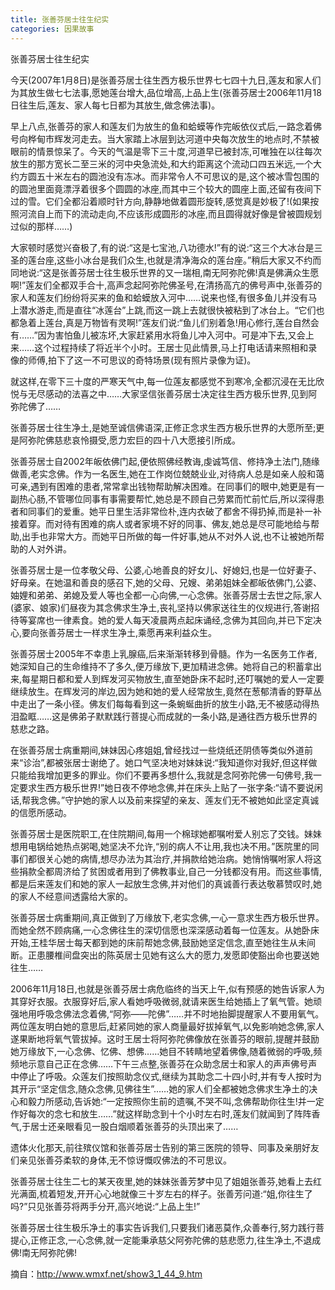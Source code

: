 ```yaml
---
title: 张善芬居士往生纪实
categories: 因果故事
---
```


	   
张善芬居士往生纪实

今天(2007年1月8日)是张善芬居士往生西方极乐世界七七四十九日,莲友和家人们为其放生做七七法事,愿她莲台增大,品位增高,上品上生(张善芬居士2006年11月18日往生后,莲友、家人每七日都为其放生,做念佛法事)。

早上八点,张善芬的家人和莲友们为放生的鱼和蛤蟆等作完皈依仪式后,一路念着佛号向桦甸市辉发河走去。当大家踏上冰层到达河道中央每次放生的地点时,不禁被眼前的情景惊呆了。今天的气温是零下三十度,河道早已被封冻,可唯独在以往每次放生的那方宽长二至三米的河中央急流处,和大约距离这个流动口四五米远,一个大约方圆五十米左右的圆池没有冻冰。而非常令人不可思议的是,这个被冰雪包围的的圆池里面竟漂浮着很多个圆圆的冰座,而其中三个较大的圆座上面,还留有夜间下过的雪。它们全都沿着顺时针方向,静静地做着圆形旋转,感觉真是妙极了!(如果按照河流自上而下的流动走向,不应该形成圆形的冰座,而且圆得就好像是曾被圆规划过似的那样……)

大家顿时感觉兴奋极了,有的说:“这是七宝池,八功德水!”有的说:“这三个大冰台是三圣的莲台座,这些小冰台是我们众生,也就是清净海众的莲台座。”稍后大家又不约而同地说:“这是张善芬居士往生极乐世界的又一瑞相,南无阿弥陀佛!真是佛满众生愿啊!”莲友们全都双手合十,高声念起阿弥陀佛圣号,在清扬高亢的佛号声中,张善芬的家人和莲友们纷纷将买来的鱼和蛤蟆放入河中……说来也怪,有很多鱼儿并没有马上潜水游走,而是直往“冰莲台”上跳,而这一跳上去就很快被粘到了冰台上。“它们也都急着上莲台,真是万物皆有灵啊!”莲友们说:“鱼儿们别着急!用心修行,莲台自然会有……”因为害怕鱼儿被冻坏,大家赶紧用水将鱼儿冲入河中。可是冲下去,又会上来……这个过程持续了将近半个小时。王居士见此情景,马上打电话请来照相和录像的师傅,拍下了这一不可思议的奇特场景(现有照片录像为证)。

就这样,在零下三十度的严寒天气中,每一位莲友都感觉不到寒冷,全都沉浸在无比欣悦与无尽感动的法喜之中……大家坚信张善芬居士决定往生西方极乐世界,见到阿弥陀佛了……

张善芬居士往生净土,是她至诚信佛语深,正修正念求生西方极乐世界的大愿所至;更是阿弥陀佛慈悲哀怜摄受,愿力宏巨的四十八大愿接引所成。

张善芬居士自2002年皈依佛门起,便依照佛经教诲,虔诚笃信、修持净土法门,随缘做善,老实念佛。作为一名医生,她在工作岗位兢兢业业,对待病人总是如亲人般和蔼可亲,遇到有困难的患者,常常拿出钱物帮助解决困难。在同事们的眼中,她更是有一副热心肠,不管哪位同事有事需要帮忙,她总是不顾自己劳累而忙前忙后,所以深得患者和同事们的爱重。她平日里生活非常俭朴,连内衣破了都舍不得扔掉,而是补一补接着穿。而对待有困难的病人或者家境不好的同事、佛友,她总是尽可能地给与帮助,出手也非常大方。而她平日所做的每一件好事,她从不对外人说,也不让被她所帮助的人对外讲。

张善芬居士是一位孝敬父母、公婆,心地善良的好女儿、好媳妇,也是一位好妻子、好母亲。在她温和善良的感召下,她的父母、兄嫂、弟弟姐妹全都皈依佛门,公婆、妯娌和弟弟、弟媳及爱人等也全都一心向佛,一心念佛。张善芬居士去世之际,家人(婆家、娘家)们昼夜为其念佛求生净土,丧礼坚持以佛家送往生的仪规进行,答谢招待等宴席也一律素食。她的爱人每天凌晨两点起床诵经,念佛为其回向,并已下定决心,要向张善芬居士一样求生净土,乘愿再来利益众生。

张善芬居士2005年不幸患上乳腺癌,后来渐渐转移到骨髓。作为一名医务工作者,她深知自己的生命维持不了多久,便万缘放下,更加精进念佛。她将自己的积蓄拿出来,每星期日都和爱人到辉发河买物放生,直至她卧床不起时,还叮嘱她的爱人一定要继续放生。在辉发河的岸边,因为她和她的爱人经常放生,竟然在葱郁清香的野草丛中走出了一条小径。佛友们每每看到这一条蜿蜒曲折的放生小路,无不被感动得热泪盈眶……这是佛弟子默默践行菩提心而成就的一条小路,是通往西方极乐世界的慈悲之路。

在张善芬居士病重期间,妹妹因心疼姐姐,曾经找过一些烧纸还阴债等类似外道前来“诊治”,都被张居士谢绝了。她口气坚决地对妹妹说:“我知道你对我好,但这样做只能给我增加更多的罪业。你们不要再多想什么,我就是念阿弥陀佛一句佛号,我一定要求生西方极乐世界!”她日夜不停地念佛,并在床头上贴了一张字条:“请不要说闲话,帮我念佛。”守护她的家人以及前来探望的亲友、莲友们无不被她如此坚定真诚的信愿所感动。

张善芬居士是医院职工,在住院期间,每用一个棉球她都嘱咐爱人别忘了交钱。妹妹想用电锅给她热点粥喝,她坚决不允许,“别的病人不让用,我也决不用。”医院里的同事们都很关心她的病情,想尽办法为其治疗,并捐款给她治病。她悄悄嘱咐家人将这些捐款全都周济给了贫困或者用到了佛教事业,自己一分钱都没有用。而这些事情,都是后来莲友们和她的家人一起放生念佛,并对他们的真诚善行表达敬慕赞叹时,她的家人不经意间透露给大家的。

张善芬居士病重期间,真正做到了万缘放下,老实念佛,一心一意求生西方极乐世界。而她全然不顾病痛,一心念佛往生的深切信愿也深深感动着每一位莲友。从她卧床开始,王桂华居士每天都到她的床前帮她念佛,鼓励她坚定信念,直至她往生从未间断。正患腰椎间盘突出的陈英居士见她有这么大的愿力,发愿即使豁出命也要送她往生……

2006年11月18日,也就是张善芬居士病危临终的当天上午,似有预感的她告诉家人为其穿好衣服。衣服穿好后,家人看她呼吸微弱,就请来医生给她插上了氧气管。她顽强地用呼吸念佛法念着佛,“阿弥——陀佛”……并不时地抬脚提醒家人不要用氧气。两位莲友明白她的意思后,赶紧同她的家人商量最好拔掉氧气,以免影响她念佛,家人遂果断地将氧气管拔掉。这时王居士将阿弥陀佛像放在张善芬的眼前,提醒并鼓励她万缘放下,一心念佛、忆佛、想佛……她目不转睛地望着佛像,随着微弱的呼吸,频频地示意自己正在念佛……下午三点整,张善芬在众助念居士和家人的声声佛号声中停止了呼吸。众莲友们按照助念仪式,继续为其助念二十四小时,并有专人按时为其开示“坚定信念,随众念佛,见佛往生”……她的家人们全都被她念佛求生净土的决心和毅力所感动,告诉她:“一定按照你生前的遗嘱,不哭不叫,念佛帮助你往生!并一定作好每次的念七和放生……”就这样助念到十个小时左右时,莲友们就闻到了阵阵香气,于居士还亲眼看见一股白烟顺着张善芬的头顶出来了……

遗体火化那天,前往殡仪馆和张善芬居士告别的第三医院的领导、同事及亲朋好友们亲见张善芬柔软的身体,无不惊讶慨叹佛法的不可思议。

张善芬居士往生二七的某天夜里,她的妹妹张善芳梦中见了姐姐张善芬,她看上去红光满面,梳着短发,开开心心地就像三十岁左右的样子。张善芳问道:“姐,你往生了吗?”只见张善芬将两手分开,高兴地说:“上品上生!”

张善芬居士往生极乐净土的事实告诉我们,只要我们诸恶莫作,众善奉行,努力践行菩提心,正修正念,一心念佛,就一定能秉承慈父阿弥陀佛的慈悲愿力,往生净土,不退成佛!南无阿弥陀佛!


摘自：http://www.wmxf.net/show3_1_44_9.htm